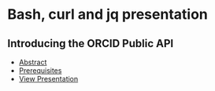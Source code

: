 # Bash, curl and jq presentation

## Introducing the ORCID Public API

+ [Abstract](abstract.html)
+ [Prerequisites](requirements.html)
+ [View Presentation](00-presentation.html)

